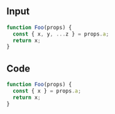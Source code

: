 
## Input

```javascript
function Foo(props) {
  const { x, y, ...z } = props.a;
  return x;
}

```

## Code

```javascript
function Foo(props) {
  const { x } = props.a;
  return x;
}

```
      